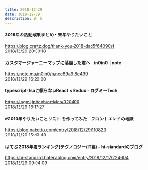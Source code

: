 ```yaml
---
title: 2018-12-29
date: 2018-12-29
description: B! 5
---
```


#### 2018年の活動成果まとめ・来年やりたいこと
https://blog.craftz.dog/thank-you-2018-dad5f64090ef<br>
2018/12/29 20:50:18<br>


#### カスタマージャーニーマップに落胆した君へ｜in0in0｜note
https://note.mu/in0in0/n/ncc89a9f8e499<br>
2018/12/29 16:20:00<br>


####     typescript-fsaに頼らないReact × Redux - ログミーTech
https://logmi.jp/tech/articles/320496<br>
2018/12/29 16:17:27<br>


#### #2019年やりたいことリスト を作ってみた - フロントエンドの地獄
https://blog.nabettu.com/entry/2018/12/29/110823<br>
2018/12/29 15:49:48<br>


#### はてぶ 2018年度ランキング(テクノロジー/IT編) - hi-standardのブログ
https://hi-standard.hatenablog.com/entry/2018/12/17/224604<br>
2018/12/29 09:04:09<br>


